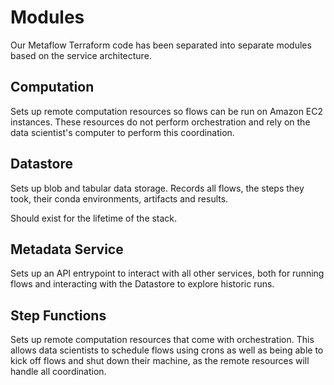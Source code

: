 # Modules

Our Metaflow Terraform code has been separated into separate modules based on the service architecture.

## Computation

Sets up remote computation resources so flows can be run on Amazon EC2 instances. These resources do not perform
orchestration and rely on the data scientist's computer to perform this coordination.

## Datastore

Sets up blob and tabular data storage. Records all flows, the steps they took, their conda environments, artifacts
and results.

Should exist for the lifetime of the stack.

## Metadata Service

Sets up an API entrypoint to interact with all other services, both for running flows and interacting with the
Datastore to explore historic runs.

## Step Functions

Sets up remote computation resources that come with orchestration. This allows data scientists to schedule flows
using crons as well as being able to kick off flows and shut down their machine, as the remote resources will handle
all coordination.
